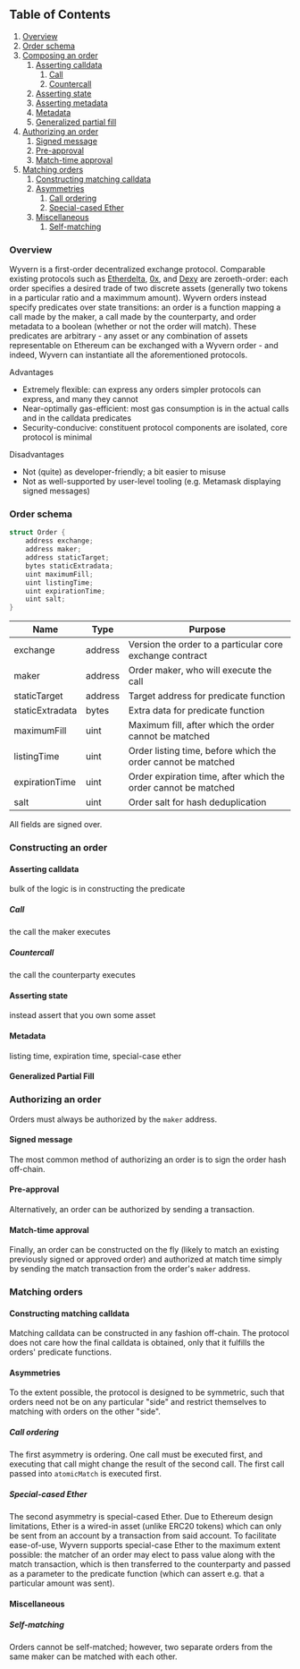 ## Table of Contents

1. [Overview](#overview)
1. [Order schema](#order-schema)
1. [Composing an order](#composing-an-order)
    1. [Asserting calldata](#asserting-calldata)
        1. [Call](#call)
        1. [Countercall](#countercall)
    1. [Asserting state](#asserting-state)
    1. [Asserting metadata](#asserting-metadata)
    1. [Metadata](#metadata)
    1. [Generalized partial fill](#generalized-partial-fill)
1. [Authorizing an order](#authorizing-an-order)
    1. [Signed message](#signed-message)
    1. [Pre-approval](#pre-approval)
    1. [Match-time approval](#match-time-approval)
1. [Matching orders](#matching-orders)
    1. [Constructing matching calldata](#constructing-matching-calldata)
    1. [Asymmetries](#asymmetries)
        1. [Call ordering](#call-ordering)
        1. [Special-cased Ether](#special-cased-ether)
    1. [Miscellaneous](#miscellaneous)
        1. [Self-matching](#self-matching)

### Overview

Wyvern is a first-order decentralized exchange protocol. Comparable existing protocols such as [Etherdelta](https://github.com/etherdelta/smart_contract), [0x](https://github.com/0xProject/0x-monorepo), and [Dexy](https://github.com/DexyProject/protocol) are zeroeth-order: each order specifies a desired trade of two discrete assets (generally two tokens in a particular ratio and a maximmum amount). Wyvern orders instead specify predicates over state transitions: an order is a function mapping a call made by the maker, a call made by the counterparty, and order metadata to a boolean (whether or not the order will match). These predicates are arbitrary - any asset or any combination of assets representable on Ethereum can be exchanged with a Wyvern order - and indeed, Wyvern can instantiate all the aforementioned protocols.

Advantages
  - Extremely flexible: can express any orders simpler protocols can express, and many they cannot
  - Near-optimally gas-efficient: most gas consumption is in the actual calls and in the calldata predicates
  - Security-conducive: constituent protocol components are isolated, core protocol is minimal

Disadvantages
  - Not (quite) as developer-friendly; a bit easier to misuse
  - Not as well-supported by user-level tooling (e.g. Metamask displaying signed messages)

### Order schema

```c
struct Order {
    address exchange;
    address maker;
    address staticTarget;
    bytes staticExtradata;
    uint maximumFill;
    uint listingTime;
    uint expirationTime;
    uint salt;
}
```

| Name            | Type    | Purpose                                                        |
| --------------- | ------- | ---------------------------------------------------------------|
| exchange        | address | Version the order to a particular core exchange contract       |
| maker           | address | Order maker, who will execute the call                         |
| staticTarget    | address | Target address for predicate function                          |
| staticExtradata | bytes   | Extra data for predicate function                              |
| maximumFill     | uint    | Maximum fill, after which the order cannot be matched          |
| listingTime     | uint    | Order listing time, before which the order cannot be matched   |
| expirationTime  | uint    | Order expiration time, after which the order cannot be matched |
| salt            | uint    | Order salt for hash deduplication                              |

All fields are signed over.

### Constructing an order

#### Asserting calldata

bulk of the logic is in constructing the predicate

##### Call

the call the maker executes

##### Countercall

the call the counterparty executes

#### Asserting state

instead assert that you own some asset

#### Metadata

listing time, expiration time, special-case ether

#### Generalized Partial Fill

### Authorizing an order

Orders must always be authorized by the `maker` address.

#### Signed message

The most common method of authorizing an order is to sign the order hash off-chain.

#### Pre-approval

Alternatively, an order can be authorized by sending a transaction.

#### Match-time approval

Finally, an order can be constructed on the fly (likely to match an existing previously signed or approved order) and authorized at match time simply by sending the match transaction from the order's `maker` address.

### Matching orders

#### Constructing matching calldata

Matching calldata can be constructed in any fashion off-chain. The protocol does not care how the final calldata is obtained, only that it fulfills the orders' predicate functions.

#### Asymmetries

To the extent possible, the protocol is designed to be symmetric, such that orders need not be on any particular "side" and restrict themselves to matching with orders on the other "side".

##### Call ordering

The first asymmetry is ordering. One call must be executed first, and executing that call might change the result of the second call. The first call passed into `atomicMatch` is executed first.

##### Special-cased Ether

The second asymmetry is special-cased Ether. Due to Ethereum design limitations, Ether is a wired-in asset (unlike ERC20 tokens) which can only be sent from an account by a transaction from said account. To facilitate ease-of-use, Wyvern supports special-case Ether to the maximum extent possible: the matcher of an order may elect to pass value along with the match transaction, which is then transferred to the counterparty and passed as a parameter to the predicate function (which can assert e.g. that a particular amount was sent).

#### Miscellaneous

##### Self-matching

Orders cannot be self-matched; however, two separate orders from the same maker can be matched with each other.
